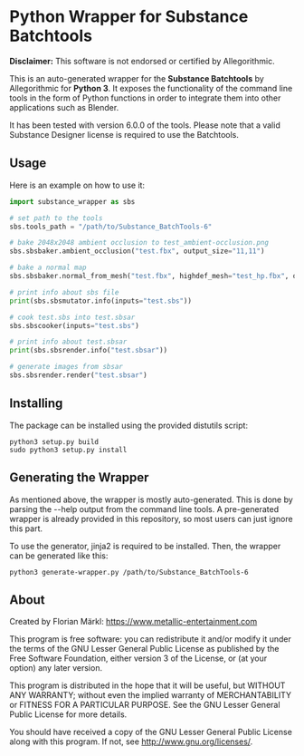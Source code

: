 # Python Wrapper for Substance Batchtools
**Disclaimer:** This software is not endorsed or certified by Allegorithmic.

This is an auto-generated wrapper for the **Substance Batchtools** by Allegorithmic for **Python 3**.
It exposes the functionality of the command line tools in the form of Python functions
in order to integrate them into other applications such as Blender.

It has been tested with version 6.0.0 of the tools. Please note that a valid Substance Designer license is required to use the Batchtools.

## Usage
Here is an example on how to use it:

```python
import substance_wrapper as sbs

# set path to the tools
sbs.tools_path = "/path/to/Substance_BatchTools-6"

# bake 2048x2048 ambient occlusion to test_ambient-occlusion.png
sbs.sbsbaker.ambient_occlusion("test.fbx", output_size="11,11")

# bake a normal map
sbs.sbsbaker.normal_from_mesh("test.fbx", highdef_mesh="test_hp.fbx", output_size="11,11")

# print info about sbs file
print(sbs.sbsmutator.info(inputs="test.sbs"))

# cook test.sbs into test.sbsar
sbs.sbscooker(inputs="test.sbs")

# print info about test.sbsar
print(sbs.sbsrender.info("test.sbsar"))

# generate images from sbsar
sbs.sbsrender.render("test.sbsar")
```

## Installing
The package can be installed using the provided distutils script:
```
python3 setup.py build
sudo python3 setup.py install
```

## Generating the Wrapper
As mentioned above, the wrapper is mostly auto-generated. This is done by parsing the --help output from the command line tools.
A pre-generated wrapper is already provided in this repository, so most users can just ignore this part.

To use the generator, jinja2 is required to be installed. Then, the wrapper can be generated like this:
```
python3 generate-wrapper.py /path/to/Substance_BatchTools-6
```

## About
Created by Florian Märkl: https://www.metallic-entertainment.com

This program is free software: you can redistribute it and/or modify
it under the terms of the GNU Lesser General Public License as published by
the Free Software Foundation, either version 3 of the License, or
(at your option) any later version.

This program is distributed in the hope that it will be useful,
but WITHOUT ANY WARRANTY; without even the implied warranty of
MERCHANTABILITY or FITNESS FOR A PARTICULAR PURPOSE.  See the
GNU Lesser General Public License for more details.

You should have received a copy of the GNU Lesser General Public License
along with this program.  If not, see <http://www.gnu.org/licenses/>.